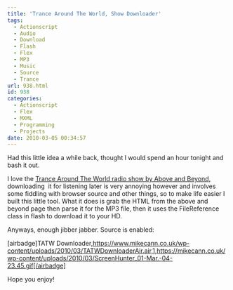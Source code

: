 ```yaml
---
title: 'Trance Around The World, Show Downloader'
tags:
  - Actionscript
  - Audio
  - Download
  - Flash
  - Flex
  - MP3
  - Music
  - Source
  - Trance
url: 938.html
id: 938
categories:
  - Actionscript
  - Flex
  - MXML
  - Programming
  - Projects
date: 2010-03-05 00:34:57
---
```


Had this little idea a while back, thought I would spend an hour tonight and bash it out.
<!-- more -->
I love the [Trance Around The World radio show by Above and Beyond](https://www.trancearoundtheworld.com/), downloading  it for listening later is very annoying however and involves some fiddling with browser source and other things, so to make life easier I built this little tool. What it does is grab the HTML from the above and beyond page then parse it for the MP3 file, then it uses the FileReference class in flash to download it to your HD.

Anyways, enough jibber jabber. Source is enabled:

[airbadge]TATW Downloader,https://www.mikecann.co.uk/wp-content/uploads/2010/03/TATWDownloaderAir.air,1,https://mikecann.co.uk/wp-content/uploads/2010/03/ScreenHunter_01-Mar.-04-23.45.gif[/airbadge]

Hope you enjoy!
